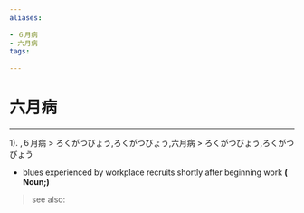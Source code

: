 ```yaml
---
aliases:
    
- ６月病
- 六月病
tags:
    
---
```


# 六月病
---
1).
,６月病 > ろくがつびょう,ろくがつびょう,六月病 > ろくがつびょう,ろくがつびょう

- blues experienced by workplace recruits shortly after beginning work
**( Noun;)**
> see also: 
            